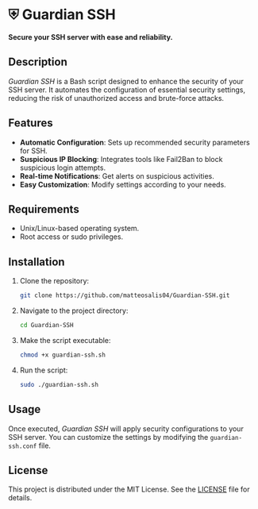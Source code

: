 # ⛨️ Guardian SSH

**Secure your SSH server with ease and reliability.**

## Description

*Guardian SSH* is a Bash script designed to enhance the security of your SSH server. It automates the configuration of essential security settings, reducing the risk of unauthorized access and brute-force attacks.

## Features

- **Automatic Configuration**: Sets up recommended security parameters for SSH.
- **Suspicious IP Blocking**: Integrates tools like Fail2Ban to block suspicious login attempts.
- **Real-time Notifications**: Get alerts on suspicious activities.
- **Easy Customization**: Modify settings according to your needs.

## Requirements

- Unix/Linux-based operating system.
- Root access or sudo privileges.

## Installation

1. Clone the repository:

   ```bash
   git clone https://github.com/matteosalis04/Guardian-SSH.git
   ```

2. Navigate to the project directory:

   ```bash
   cd Guardian-SSH
   ```

3. Make the script executable:

   ```bash
   chmod +x guardian-ssh.sh
   ```

4. Run the script:

   ```bash
   sudo ./guardian-ssh.sh
   ```

## Usage

Once executed, *Guardian SSH* will apply security configurations to your SSH server. You can customize the settings by modifying the `guardian-ssh.conf` file.

## License

This project is distributed under the MIT License. See the [LICENSE](./LICENSE) file for details.

